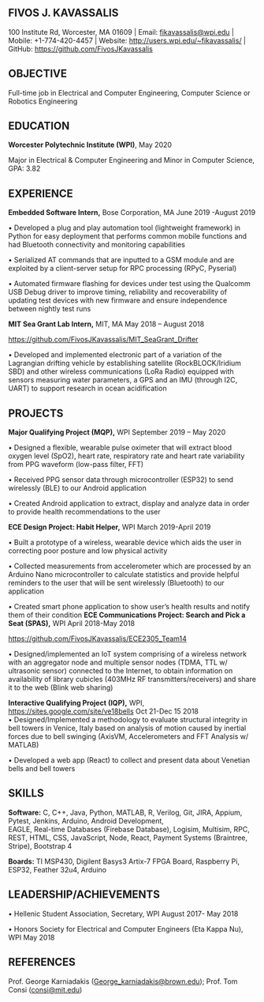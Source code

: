 ##                                          FIVOS J. KAVASSALIS 
100 Institute Rd, Worcester, MA 01609 | Email: fikavassalis@wpi.edu | Mobile: +1-774-420-4457 | Website: http://users.wpi.edu/~fikavassalis/ | GitHub: https://github.com/FivosJKavassalis   
   
## OBJECTIVE   
  Full-time job in Electrical and Computer Engineering, Computer Science or Robotics Engineering

## EDUCATION 
  **Worcester Polytechnic Institute (WPI)**, May 2020
  
  Major in Electrical & Computer Engineering and Minor in Computer Science, GPA: 3.82 
  
## EXPERIENCE   
**Embedded Software Intern,** Bose Corporation, MA June 2019 -August 2019  

•	Developed a plug and play automation tool (lightweight framework) in Python for easy deployment that performs common mobile functions and had Bluetooth connectivity and monitoring capabilities 

•	Serialized AT commands that are inputted to a GSM module and are exploited by a client-server setup for RPC processing (RPyC, Pyserial)  

•	Automated firmware flashing for devices under test using the Qualcomm USB Debug driver to improve timing, reliability and recoverability of updating test devices with new firmware and ensure independence between nightly test runs  

**MIT Sea Grant Lab Intern,** MIT, MA    	                                                                 May 2018 – August 2018 

https://github.com/FivosJKavassalis/MIT_SeaGrant_Drifter  

•	Developed and implemented electronic part of a variation of the Lagrangian drifting vehicle by establishing satellite (RockBLOCK/Iridium SBD) and other wireless communications (LoRa Radio) equipped with sensors measuring water parameters, a GPS and an IMU (through I2C, UART) to support research in ocean acidification  

## PROJECTS   
**Major Qualifying Project (MQP),** WPI September 2019 – May 2020

•	Designed a flexible, wearable pulse oximeter that will extract blood oxygen level (SpO2), heart rate, respiratory rate and heart rate   variability from PPG waveform (low-pass filter, FFT)

•	Received PPG sensor data through microcontroller (ESP32) to send wirelessly (BLE) to our Android application 

•	Created Android application to extract, display and analyze data in order to provide health recommendations to the user     

**ECE Design Project: Habit Helper,** WPI 	 	 	 	 	 	 	  March 2019-April 2019 

•	Built a prototype of a wireless, wearable device which aids the user in correcting poor posture and low physical activity   

•	Collected measurements from accelerometer which are processed by an Arduino Nano microcontroller to calculate statistics and provide helpful reminders to the user that will be sent wirelessly (Bluetooth) to our application 

•	Created smart phone application to show user’s health results and notify them of their condition 
**ECE Communications Project: Search and Pick a Seat (SPAS),** WPI      	   	     	                   April 2018-May 2018  

https://github.com/FivosJKavassalis/ECE2305_Team14   

•	Designed/implemented an IoT system comprising of a wireless network with an aggregator node and multiple sensor nodes 
(TDMA, TTL w/ ultrasonic sensor) connected to the Internet, to obtain information on availability of library cubicles (403MHz RF transmitters/receivers) and share it to the web (Blink web sharing)   

**Interactive Qualifying Project (IQP),** WPI, https://sites.google.com/site/ve18bells            	 	          Oct 21-Dec 15 2018                  
•	Designed/Implemented a methodology to evaluate structural integrity in bell towers in Venice, Italy based on analysis of motion caused by inertial forces due to bell swinging (AxisVM, Accelerometers and FFT Analysis w/ MATLAB) 

•	Developed a web app (React) to collect and present data about Venetian bells and bell towers  

## SKILLS   
**Software:** C, C++, Java, Python, MATLAB, R, Verilog, Git, JIRA, Appium, Pytest, Jenkins, Arduino, Android Development,          
EAGLE, Real-time Databases (Firebase Database), Logisim, Multisim, RPC, REST, HTML, CSS, JavaScript, Node, React, Payment Systems (Braintree, Stripe), Bootstrap 4 

**Boards:** TI MSP430, Digilent Basys3 Artix-7 FPGA Board, Raspberry Pi, ESP32, Feather 32u4, Arduino   

## LEADERSHIP/ACHIEVEMENTS  

•	Hellenic Student Association, Secretary, WPI     	 	 	 	 	August 2017- May 2018 

•	Honors Society for Electrical and Computer Engineers (Eta Kappa Nu), WPI  	 	                       May 2018 

## REFERENCES 

Prof. George Karniadakis  (George_karniadakis@brown.edu); Prof. Tom Consi (consi@mit.edu) 
